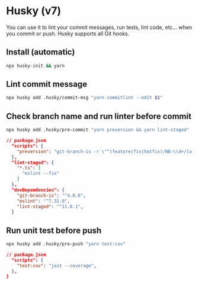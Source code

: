 # Husky (v7)

You can use it to lint your commit messages, run tests, lint code, etc... when you commit or push. Husky supports all Git hooks.

## Install (automatic)

```sh
npx husky-init && yarn
```


## Lint commit message

```sh
npx husky add .husky/commit-msg "yarn commitlint --edit $1"
```


## Check branch name and run linter before commit

```sh
npx husky add .husky/pre-commit "yarn preversion && yarn lint-staged"
```

```json
// package.json
  "scripts": {
    "preversion": "git-branch-is -r \"^(feature|fix|hotfix)/NB-\\d+/[a-z\\-\\d\\.]+$\" && echo Preversion checks passed. Your branch name is correct format.",
  },
  "lint-staged": {
    "*.ts": [
      "eslint --fix"
    ]
  },
  "devDependencies": {
    "git-branch-is": "^4.0.0",
    "eslint": "^7.31.0",
    "lint-staged": "^11.0.1",
  }
```

## Run unit test before push

```sh
npx husky add .husky/pre-push "yarn test:cov"
```

```json
// package.json
  "scripts": {
    "test:cov": "jest --coverage",
  },
}
```